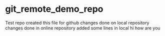 # git_remote_demo_repo
Test repo
created this file for github
changes done on local repository
changes done in online repository
added some lines in local
hi how are you
